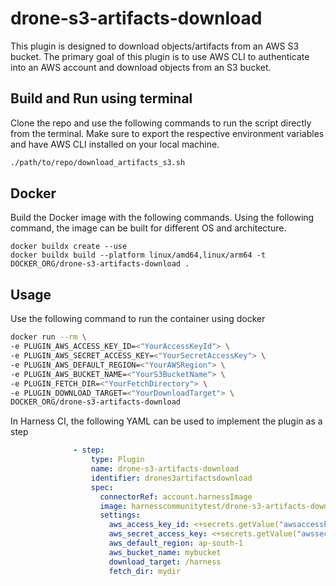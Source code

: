 # drone-s3-artifacts-download
This plugin is designed to download objects/artifacts from an AWS S3 bucket. The primary goal of this plugin is to use AWS CLI to authenticate into an AWS account and download objects from an S3 bucket.

## Build and Run using terminal

Clone the repo and use the following commands to run the script directly from the terminal. Make sure to export the respective environment variables and have AWS CLI installed on your local machine.

```bash
./path/to/repo/download_artifacts_s3.sh
```

## Docker

Build the Docker image with the following commands. Using the following command, the image can be built for different OS and architecture. 

```
docker buildx create --use
docker buildx build --platform linux/amd64,linux/arm64 -t DOCKER_ORG/drone-s3-artifacts-download .
```

## Usage

Use the following command to run the container using docker
```bash
docker run --rm \
-e PLUGIN_AWS_ACCESS_KEY_ID=<"YourAccessKeyId"> \
-e PLUGIN_AWS_SECRET_ACCESS_KEY=<"YourSecretAccessKey"> \
-e PLUGIN_AWS_DEFAULT_REGION=<"YourAWSRegion"> \
-e PLUGIN_AWS_BUCKET_NAME=<"YourS3BucketName"> \
-e PLUGIN_FETCH_DIR=<"YourFetchDirectory"> \
-e PLUGIN_DOWNLOAD_TARGET=<"YourDownloadTarget"> \
DOCKER_ORG/drone-s3-artifacts-download
```

In Harness CI, the following YAML can be used to implement the plugin as a step
```yaml
              - step:
                  type: Plugin
                  name: drone-s3-artifacts-download
                  identifier: drones3artifactsdownload
                  spec:
                    connectorRef: account.harnessImage
                    image: harnesscommunitytest/drone-s3-artifacts-download
                    settings:
                      aws_access_key_id: <+secrets.getValue("awsaccesskeyid")>
                      aws_secret_access_key: <+secrets.getValue("awssecretaccesskey")>
                      aws_default_region: ap-south-1
                      aws_bucket_name: mybucket
                      download_target: /harness
                      fetch_dir: mydir
```
